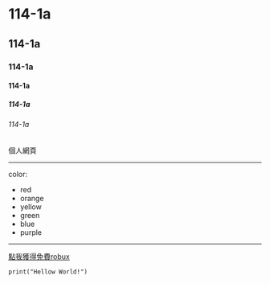 # 114-1a
## 114-1a
### 114-1a
#### 114-1a
##### 114-1a
###### 114-1a

個人網頁

***
color:
- red
- orange
- yellow
- green
- blue
- purple
---

[點我獲得免費robux](https://www.youtube.com/watch?v=dQw4w9WgXcQ)

```
print("Hellow World!")
```
